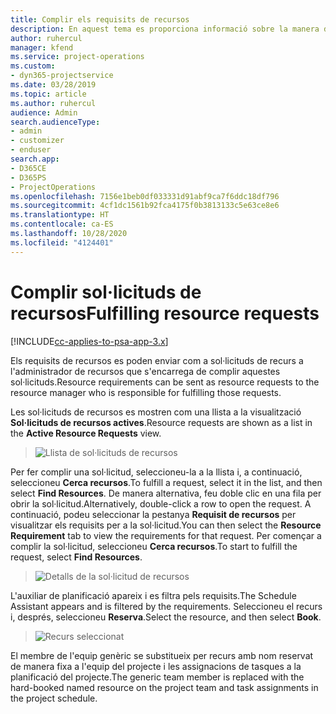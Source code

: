 ```yaml
---
title: Complir els requisits de recursos
description: En aquest tema es proporciona informació sobre la manera de complir els requisits dels recursos.
author: ruhercul
manager: kfend
ms.service: project-operations
ms.custom:
- dyn365-projectservice
ms.date: 03/28/2019
ms.topic: article
ms.author: ruhercul
audience: Admin
search.audienceType:
- admin
- customizer
- enduser
search.app:
- D365CE
- D365PS
- ProjectOperations
ms.openlocfilehash: 7156e1beb0df033331d91abf9ca7f6ddc18df796
ms.sourcegitcommit: 4cf1dc1561b92fca4175f0b3813133c5e63ce8e6
ms.translationtype: HT
ms.contentlocale: ca-ES
ms.lasthandoff: 10/28/2020
ms.locfileid: "4124401"
---
```

# <a name="fulfilling-resource-requests"></a><span data-ttu-id="cbf85-103">Complir sol·licituds de recursos</span><span class="sxs-lookup"><span data-stu-id="cbf85-103">Fulfilling resource requests</span></span>

[!INCLUDE[cc-applies-to-psa-app-3.x](../includes/cc-applies-to-psa-app-3x.md)]

<span data-ttu-id="cbf85-104">Els requisits de recursos es poden enviar com a sol·licituds de recurs a l'administrador de recursos que s'encarrega de complir aquestes sol·licituds.</span><span class="sxs-lookup"><span data-stu-id="cbf85-104">Resource requirements can be sent as resource requests to the resource manager who is responsible for fulfilling those requests.</span></span>

<span data-ttu-id="cbf85-105">Les sol·licituds de recursos es mostren com una llista a la visualització **Sol·licituds de recursos actives**.</span><span class="sxs-lookup"><span data-stu-id="cbf85-105">Resource requests are shown as a list in the **Active Resource Requests** view.</span></span>

> ![Llista de sol·licituds de recursos](media/Resource-Management-image59.png)

<span data-ttu-id="cbf85-107">Per fer complir una sol·licitud, seleccioneu-la a la llista i, a continuació, seleccioneu **Cerca recursos**.</span><span class="sxs-lookup"><span data-stu-id="cbf85-107">To fulfill a request, select it in the list, and then select **Find Resources**.</span></span> <span data-ttu-id="cbf85-108">De manera alternativa, feu doble clic en una fila per obrir la sol·licitud.</span><span class="sxs-lookup"><span data-stu-id="cbf85-108">Alternatively, double-click a row to open the request.</span></span> <span data-ttu-id="cbf85-109">A continuació, podeu seleccionar la pestanya **Requisit de recursos** per visualitzar els requisits per a la sol·licitud.</span><span class="sxs-lookup"><span data-stu-id="cbf85-109">You can then select the **Resource Requirement** tab to view the requirements for that request.</span></span> <span data-ttu-id="cbf85-110">Per començar a complir la sol·licitud, seleccioneu **Cerca recursos**.</span><span class="sxs-lookup"><span data-stu-id="cbf85-110">To start to fulfill the request, select **Find Resources**.</span></span>

> ![Detalls de la sol·licitud de recursos](media/Resource-Management-image60.png)

<span data-ttu-id="cbf85-112">L'auxiliar de planificació apareix i es filtra pels requisits.</span><span class="sxs-lookup"><span data-stu-id="cbf85-112">The Schedule Assistant appears and is filtered by the requirements.</span></span> <span data-ttu-id="cbf85-113">Seleccioneu el recurs i, després, seleccioneu **Reserva**.</span><span class="sxs-lookup"><span data-stu-id="cbf85-113">Select the resource, and then select **Book**.</span></span>

> ![Recurs seleccionat](media/Resource-Management-image61.png)

<span data-ttu-id="cbf85-115">El membre de l'equip genèric se substitueix per recurs amb nom reservat de manera fixa a l'equip del projecte i les assignacions de tasques a la planificació del projecte.</span><span class="sxs-lookup"><span data-stu-id="cbf85-115">The generic team member is replaced with the hard-booked named resource on the project team and task assignments in the project schedule.</span></span>
